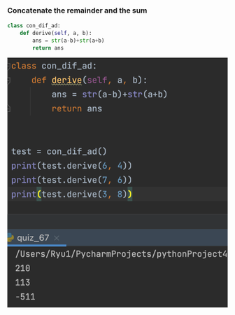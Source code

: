 ### Concatenate the remainder and the sum

```.py
class con_dif_ad:
    def derive(self, a, b):
        ans = str(a-b)+str(a+b)
        return ans
```

![](quiz_67py.png)
